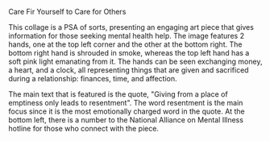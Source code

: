Care Fir Yourself to Care for Others

This collage is a PSA of sorts, presenting an engaging art piece that gives information for those seeking mental health help. The image features 2 hands, one at the top left corner and the other at the bottom right. The bottom right hand is shrouded in smoke, whereas the top left hand has a soft pink light emanating from it. The hands can be seen exchanging money, a heart, and a clock, all representing things that are given and sacrificed during a relationship: finances, time, and affection. 

The main text that is featured is the quote, "Giving from a place of emptiness only leads to resentment". The word resentment is the main focus since it is the most emotionally charged word in the quote. At the bottom left, there is a number to the National Alliance on Mental Illness hotline for those who connect with the piece.
